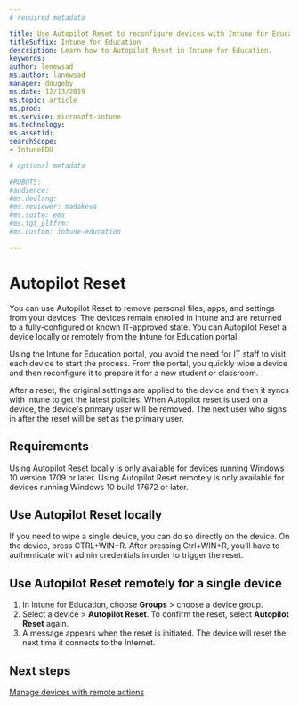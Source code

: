 ```yaml
---
# required metadata

title: Use Autopilot Reset to reconfigure devices with Intune for Education
titleSuffix: Intune for Education
description: Learn how to Autopilot Reset in Intune for Education.
keywords:
author: lenewsad
ms.author: lanewsad
manager: dougeby
ms.date: 12/13/2019
ms.topic: article
ms.prod:
ms.service: microsoft-intune
ms.technology:
ms.assetid: 
searchScope:
- IntuneEDU

# optional metadata

#ROBOTS:
#audience:
#ms.devlang:
#ms.reviewer: madakeva
#ms.suite: ems
#ms.tgt_pltfrm:
#ms.custom: intune-education

---
```


# Autopilot Reset
You can use Autopilot Reset to remove personal files, apps, and settings from your devices. The devices remain enrolled in Intune and are returned to a fully-configured or known IT-approved state.
You can Autopilot Reset a device locally or remotely from the Intune for Education portal.  

Using the Intune for Education portal, you avoid the need for IT staff to visit each device to start the process. From the portal, you quickly wipe a device and then reconfigure it to prepare it for a new student or classroom.  

After a reset, the original settings are applied to the device and then it syncs with Intune to get the latest policies. When Autopilot reset is used on a device, the device's primary user will be removed. The next user who signs in after the reset will be set as the primary user.   

## Requirements
Using Autopilot Reset locally is only available for devices running Windows 10 version 1709 or later.
Using Autopilot Reset remotely is only available for devices running Windows 10 build 17672 or later.

## Use Autopilot Reset locally
If you need to wipe a single device, you can do so directly on the device. On the device, press CTRL+WIN+R. After pressing Ctrl+WIN+R, you’ll have to authenticate with admin credentials in order to trigger the reset.

## Use Autopilot Reset remotely for a single device
1. In Intune for Education, choose **Groups** > choose a device group.
2. Select a device > **Autopilot Reset**. To confirm the reset, select **Autopilot Reset** again.
2.	A message appears when the reset is initiated. The device will reset the next time it connects to the Internet.  

## Next steps
[Manage devices with remote actions](edu-device-remote-actions.md)



